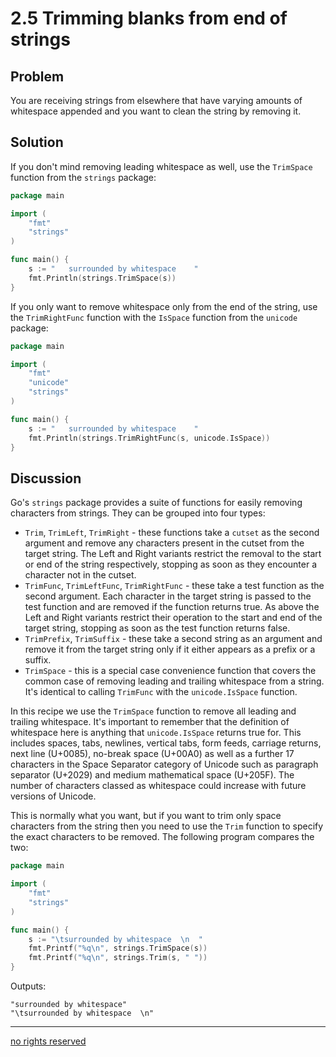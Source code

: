 # 2.5 Trimming blanks from end of strings

## Problem

You are receiving strings from elsewhere that have varying amounts of whitespace appended and you want to clean the string by removing it.

## Solution

If you don't mind removing leading whitespace as well, use the `TrimSpace` function from the `strings` package:

```Go
package main

import (
    "fmt"
    "strings"
)

func main() {
    s := "   surrounded by whitespace    "
    fmt.Println(strings.TrimSpace(s))
}
```

If you only want to remove whitespace only from the end of the string, use the `TrimRightFunc` function with the `IsSpace` function from the `unicode` package:

```Go
package main

import (
    "fmt"
    "unicode"
    "strings"
)

func main() {
    s := "   surrounded by whitespace    "
    fmt.Println(strings.TrimRightFunc(s, unicode.IsSpace))
}
```

## Discussion

Go's `strings` package provides a suite of functions for easily removing characters from strings. They can be grouped into four types:

* `Trim`, `TrimLeft`, `TrimRight` - these functions take a `cutset` as the second argument and remove any characters present in the cutset from the target string. The Left and Right variants restrict the removal to the start or end of the string respectively, stopping as soon as they encounter a character not in the cutset.
* `TrimFunc`, `TrimLeftFunc`, `TrimRightFunc` - these take a test function as the second argument. Each character in the target string is passed to the test function and are removed if the function returns true. As above the Left and Right variants restrict their operation to the start and end of the target string, stopping as soon as the test function returns false.
* `TrimPrefix`, `TrimSuffix` - these take a second string as an argument and remove it from the target string only if it either appears as a prefix or a suffix.
* `TrimSpace` - this is a special case convenience function that covers the common case of removing leading and trailing whitespace from a string. It's identical to calling `TrimFunc` with the `unicode.IsSpace` function.

In this recipe we use the `TrimSpace` function to remove all leading and trailing whitespace. It's important to remember that the definition of whitespace here is anything that `unicode.IsSpace` returns true for. This includes spaces, tabs, newlines, vertical tabs, form feeds, carriage returns, next line (U+0085), no-break space (U+00A0) as well as a further 17 characters in the Space Separator category of Unicode such as paragraph separator (U+2029) and medium mathematical space (U+205F). The number of characters classed as whitespace could increase with future versions of Unicode.

This is normally what you want, but if you want to trim only space characters from the string then you need to use the `Trim` function to specify the exact characters to be removed. The following program compares the two:

```Go
package main

import (
    "fmt"
    "strings"
)

func main() {
    s := "\tsurrounded by whitespace  \n  "
    fmt.Printf("%q\n", strings.TrimSpace(s))
    fmt.Printf("%q\n", strings.Trim(s, " "))
}
```

Outputs:

```
"surrounded by whitespace"
"\tsurrounded by whitespace  \n"
```

----
[no rights reserved](http://creativecommons.org/publicdomain/zero/1.0/)


